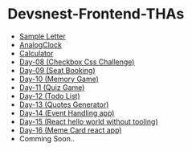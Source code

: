 <html>
<body>
<h1>Devsnest-Frontend-THAs</h1>
<ul>
<li><a href="https://rishabhhmishra.github.io/Devsnest-Frontend-THAs/Day-01.html" target="_blank">Sample Letter</a></li>
<li><a href="https://rishabhhmishra.github.io/Devsnest-Frontend-THAs/Analogclock.html" "_blank">AnalogClock</a></li>
<li><a href="https://rishabhhmishra.github.io/Devsnest-Frontend-THAs/calculator.html" "_blank">Calculator</a></li>
 <li><a href="https://rishabhhmishra.github.io/Devsnest-Frontend-THAs/Day08/index.html" "_blank">Day-08 (Checkbox Css Challenge)</a></li>
  <li><a href="https://rishabhhmishra.github.io/Devsnest-Frontend-THAs/Day09/index.html" "_blank">Day-09 (Seat Booking)</a></li>
  <li><a href="https://rishabhhmishra.github.io/Devsnest-Frontend-THAs/Day10/index.html" "_blank">Day-10 (Memory Game)</a></li>
 <li><a href="https://rishabhhmishra.github.io/Devsnest-Frontend-THAs/Day11/index.html" "_blank">Day-11 (Quiz Game)</a></li>
 <li><a href="https://rishabhhmishra.github.io/Devsnest-Frontend-THAs/Day12/index.html" "_blank">Day-12 (Todo List)</a></li>
 <li><a href="https://rishabhhmishra.github.io/Devsnest-Frontend-THAs/Day13/index.html" "_blank">Day-13 (Quotes Generator)</a></li>
  <li><a href="https://rishabhhmishra.github.io/Devsnest-Frontend-THAs/Day14/index.html" "_blank">Day-14 (Event Handling app)</a></li>
   <li><a href="https://rishabhhmishra.github.io/Devsnest-Frontend-THAs/Day15/index.html" "_blank">Day-15 (React hello world without tooling)</a></li>
   <li><a href="https://rishabhdevsnestday16.netlify.app/" "_blank">Day-16 (Meme Card react app)</a></li>
 <li>Comming Soon..</li>

</ul>
  </body>
  </html>
